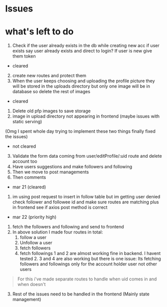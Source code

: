 # Issues

# what's left to do
1. Check if the user already exists in the db while creating new acc
if user exists say user already exists and direct to login?
If user is new give them token

* cleared
2. create new routes and protect them 
3. When the user keeps choosing and uploading the profile picture they will be stored in the uploads directory
  but only one image will be in database so delete the rest of images  


* cleared
1. Delete old pfp images to save storage
2. image in upload directory not appearing in frontend (maybe issues with static serving)

(Omg I spent whole day trying to implement these two things finally fixed the issues)

* not cleared
3. Validate the form data coming from user/editProfile/:uid route and delete account too
4. Have users suggestions and make followers and following 
5. Then we move to post managements
6. Then comments

* mar 21 (cleared)
1. im using post request to insert in follow table but im getting user denied
check follower and followee id and make sure routes are matching plus in frontend see if axios post method is correct

* mar 22 (priority high)
1. fetch the followers and following and send to frontend
2. In above solution I made four routes in total:
   1. follow a user
   2. Unfollow a user
   3. fetch followers
   4. fetch followings
1 and 2 are almost working fine in backend. I havent tested 2.
3 and 4 are also working but there is one issue: 
Its fetching followers and followings only for the account holder user not other users
> For this i've made separate routes to handle when uid comes in and when doesn't

3. Rest of the issues need to be handled in the frontend (Mainly state management)